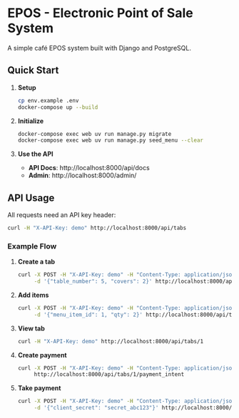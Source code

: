 # EPOS - Electronic Point of Sale System

A simple café EPOS system built with Django and PostgreSQL.

## Quick Start

1. **Setup**
   ```bash
   cp env.example .env
   docker-compose up --build
   ```

2. **Initialize**
   ```bash
   docker-compose exec web uv run manage.py migrate
   docker-compose exec web uv run manage.py seed_menu --clear
   ```

3. **Use the API**
   - **API Docs**: http://localhost:8000/api/docs
   - **Admin**: http://localhost:8000/admin/

## API Usage

All requests need an API key header:
```bash
curl -H "X-API-Key: demo" http://localhost:8000/api/tabs
```

### Example Flow

1. **Create a tab**
   ```bash
   curl -X POST -H "X-API-Key: demo" -H "Content-Type: application/json" \
        -d '{"table_number": 5, "covers": 2}' http://localhost:8000/api/tabs
   ```

2. **Add items**
   ```bash
   curl -X POST -H "X-API-Key: demo" -H "Content-Type: application/json" \
        -d '{"menu_item_id": 1, "qty": 2}' http://localhost:8000/api/tabs/1/items
   ```

3. **View tab**
   ```bash
   curl -H "X-API-Key: demo" http://localhost:8000/api/tabs/1
   ```

4. **Create payment**
   ```bash
   curl -X POST -H "X-API-Key: demo" -H "Content-Type: application/json" \
        http://localhost:8000/api/tabs/1/payment_intent
   ```

5. **Take payment**
   ```bash
   curl -X POST -H "X-API-Key: demo" -H "Content-Type: application/json" \
        -d '{"client_secret": "secret_abc123"}' http://localhost:8000/api/tabs/1/take_payment
   ```


